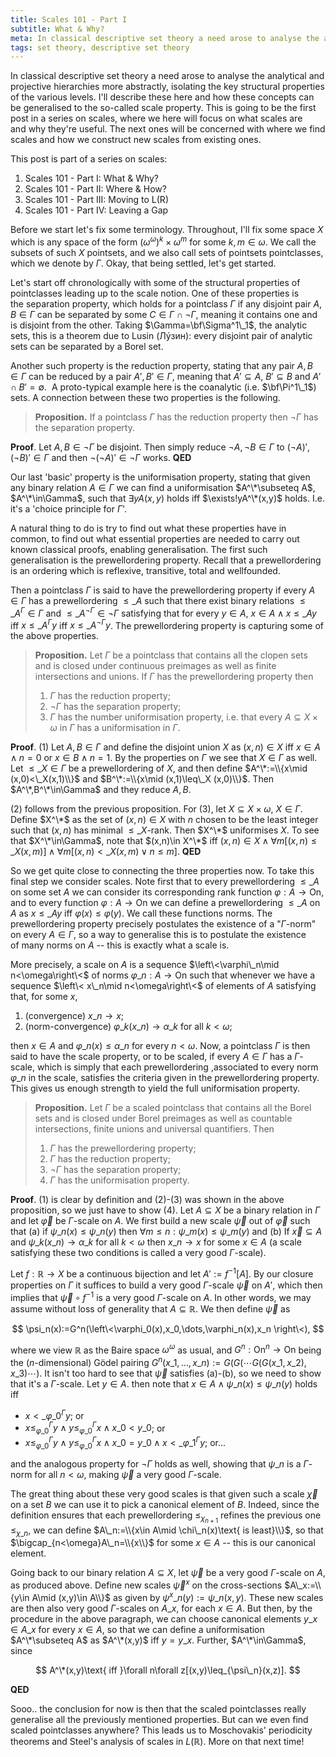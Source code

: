 ```yaml
---
title: Scales 101 - Part I
subtitle: What & Why?
meta: In classical descriptive set theory a need arose to analyse the analytical and projective hierarchies more abstractly, isolating the key structural properties of the various levels. I'll describe these here and how these concepts can be generalised to the so-called scale property. This is going to be the first post in a series on scales, where we here will focus on what scales are and why they're useful. The next ones will be concerned with where we find scales and how we construct new scales from existing ones.
tags: set theory, descriptive set theory
---
```


In classical descriptive set theory a need arose to analyse the analytical and
projective hierarchies more abstractly, isolating the key structural properties of the
various levels. I'll describe these here and how these concepts can be generalised to
the so-called scale property. This is going to be the first post in a series on scales,
where we here will focus on what scales are and why they're useful. The next ones will
be concerned with where we find scales and how we construct new scales from existing
ones.

This post is part of a series on scales:

1. Scales 101 - Part I: What & Why?
2. <router-link to="/posts/2017-10-13-scales-101-part-ii">Scales 101 - Part II: Where &
   How?</router-link>
3. <router-link to="/posts/2017-10-20-scales-101-part-iii">Scales 101 - Part III:
   Moving to L(R)</router-link>
4. <router-link to="/posts/2017-10-27-scales-101-part-iv">Scales 101 - Part IV: Leaving
   a Gap</router-link>

Before we start let's fix some terminology. Throughout, I'll fix some space $X$ which
is any space of the form $(\omega^\omega)^k\times\omega^m$ for some $k,m\in\omega$. We
call the subsets of such $X$ pointsets, and we also call sets of
pointsets pointclasses, which we denote by $\Gamma$. Okay, that being settled, let's
get started.

Let's start off chronologically with some of the structural properties of pointclasses
leading up to the scale notion. One of these properties is the separation property,
which holds for a pointclass $\Gamma$ if any disjoint pair $A,B\in\Gamma$ can
be separated by some $C\in\Gamma\cap\lnot\Gamma$, meaning it contains one and is
disjoint from the other. Taking $\Gamma=\bf\Sigma^1\_1$, the analytic sets, this is a
theorem due to Lusin (Лýзин): every disjoint pair of analytic sets can be separated by
a Borel set.

Another such property is the reduction property, stating that any pair $A,B\in\Gamma$
can be reduced by a pair $A',B'\in\Gamma$, meaning that $A'\subseteq A$, $B'\subseteq
B$ and $A'\cap B'=\emptyset$.  A proto-typical example here is the coanalytic (i.e.
$\bf\Pi^1\_1$) sets. A connection between these two properties is the following.

> **Proposition.** If a pointclass $\Gamma$ has the reduction property then
> $\lnot\Gamma$ has the separation property.

**Proof**. Let $A,B\in\lnot\Gamma$ be disjoint. Then simply reduce $\lnot A,\lnot
B\in\Gamma$ to $(\lnot A)',(\lnot B)'\in\Gamma$ and then $\lnot(\lnot
A)'\in\lnot\Gamma$ works. **QED**

Our last 'basic' property is the uniformisation property, stating that given any binary
relation $A\in\Gamma$ we can find a uniformisation $A^\*\subseteq A$, $A^\*\in\Gamma$,
such that $\exists yA(x,y)$ holds iff $\exists!yA^\*(x,y)$ holds. I.e. it's a 'choice
principle for $\Gamma$'.

A natural thing to do is try to find out what these properties have in common, to find
out what essential properties are needed to carry out known classical proofs, enabling
generalisation. The first such generalisation is the prewellordering property. Recall
that a prewellordering is an ordering which is reflexive, transitive, total and
wellfounded.

Then a pointclass $\Gamma$ is said to have the prewellordering property if every
$A\in\Gamma$ has a prewellordering $\leq\_A$ such that there exist binary relations
$\leq\_A^\Gamma\in\Gamma$ and $\leq\_A^{\lnot\Gamma}\in\lnot\Gamma$ satisfying that for
every $y\in A$, $x\in A\land x\leq\_A y$ iff $x\leq\_A^\Gamma y$ iff
$x\leq\_A^{\lnot\Gamma} y$. The prewellordering property is capturing some of the above
properties.

> **Proposition.** Let $\Gamma$ be a pointclass that contains all the clopen sets and
> is closed under continuous preimages as well as finite intersections and unions. If
> $\Gamma$ has the prewellordering property then
>
> 1. $\Gamma$ has the reduction property;
> 2. $\lnot\Gamma$ has the separation property;
> 3. $\Gamma$ has the number uniformisation property, i.e. that every $A\subseteq
>    X\times\omega$ in $\Gamma$ has a uniformisation in $\Gamma$.

**Proof**. (1) Let $A,B\in\Gamma$ and define the disjoint union $X$ as $(x,n)\in X$ iff
$x\in A\land n=0$ or $x\in B\land n=1$. By the properties on $\Gamma$ we see that
$X\in\Gamma$ as well. Let $\leq\_X\in\Gamma$ be a prewellordering of $X$, and then
define $A^\*:=\\{x\mid (x,0)<\_X(x,1)\\}$ and $B^\*:=\\{x\mid (x,1)\leq\_X (x,0)\\}$. Then
$A^\*,B^\*\in\Gamma$ and they reduce $A,B$.

(2) follows from the previous proposition. For (3), let $X\subseteq X\times\omega$,
$X\in\Gamma$. Define $X^\*$ as the set of $(x,n)\in X$ with $n$ chosen to be the least
integer such that $(x,n)$ has minimal $\leq\_X$-rank. Then $X^\*$ uniformises $X$. To
see that $X^\*\in\Gamma$, note that $(x,n)\in X^\*$ iff $(x,n)\in X\land\forall
m[(x,n)\leq\_X (x,m)]\land\forall m[(x,n)<\_X(x,m)\lor n\leq m]$. **QED**

So we get quite close to connecting the three properties now. To take this final step
we consider scales. Note first that to every prewellordering $\leq\_A$ on some set $A$
we can consider its corresponding rank function $\varphi:A\to\textsf{On}$, and to every
function $\varphi:A\to\textsf{On}$ we can define a prewellordering $\leq\_A$ on $A$ as
$x\leq\_A y$ iff $\varphi(x)\leq \varphi(y)$. We call these functions norms. The
prewellordering property precisely postulates the existence of a "$\Gamma$-norm" on
every $A\in\Gamma$, so a way to generalise this is to postulate the existence of many
norms on $A$ -- this is exactly what a scale is.

More precisely, a scale on $A$ is a sequence $\left\<\varphi\_n\mid n<\omega\right\<$ of
norms $\varphi\_n:A\to\textsf{On}$ such that whenever we have a sequence $\left\<
x\_n\mid n<\omega\right\<$ of elements of $A$ satisfying that, for some $x$,

1. (convergence) $x\_n\to x$;
2. (norm-convergence) $\varphi\_k(x\_n)\to\alpha\_k$ for all $k<\omega$;

then $x\in A$ and $\varphi\_n(x)\leq\alpha\_n$ for every $n<\omega$. Now, a pointclass
$\Gamma$ is then said to have the scale property, or to be scaled, if every
$A\in\Gamma$ has a $\Gamma$-scale, which is simply that each prewellordering
,associated to every norm $\varphi\_n$ in the scale, satisfies the criteria given in
the prewellordering property. This gives us enough strength to yield the full
uniformisation property.

> **Proposition.** Let $\Gamma$ be a scaled pointclass that contains all the Borel sets
> and is closed under Borel preimages as well as countable intersections, finite unions
> and universal quantifiers. Then
>
> 1. $\Gamma$ has the prewellordering property;
> 2. $\Gamma$ has the reduction property;
> 3. $\lnot\Gamma$ has the separation property;
> 4. $\Gamma$ has the uniformisation property.

**Proof**. (1) is clear by definition and (2)-(3) was shown in the above proposition,
so we just have to show (4). Let $A\subseteq X$ be a binary relation in $\Gamma$ and
let $\vec\varphi$ be $\Gamma$-scale on $A$. We first build a new scale $\vec\psi$ out
of $\vec\varphi$ such that (a) if $\psi\_n(x)\leq\psi\_n(y)$ then $\forall m\leq
n:\psi\_m(x)\leq\psi\_m(y)$ and (b) If $\vec x\subseteq A$ and
$\psi\_k(x\_n)\to\alpha\_k$ for all $k<\omega$ then $x\_n\to x$ for some $x\in A$ (a
scale satisfying these two conditions is called a very good $\Gamma$-scale).

Let $f:\mathbb R\to X$ be a continuous bijection and let $A':=f^{-1}[A]$. By our
closure properties on $\Gamma$ it suffices to build a very good $\Gamma$-scale
$\vec\psi$ on $A'$, which then implies that $\vec\psi\circ f^{-1}$ is a very good
$\Gamma$-scale on $A$. In other words, we may assume without loss of generality that
$A\subseteq\mathbb R$. We then define $\vec\psi$ as

$$ \psi_n(x):=G^n(\left\<\varphi_0(x),x_0,\dots,\varphi_n(x),x_n \right\<), $$

where we view $\mathbb R$ as the Baire space $\omega^\omega$ as usual, and
$G^n:\textsf{On}^n\to\textsf{On}$ being the ($n$-dimensional) Gödel pairing
$G^n(x\_1,\dots,x\_n):=G(G(\cdots G(G(x\_1,x\_2),x\_3)\cdots)$. It isn't too hard to see
that $\vec\psi$ satisfies (a)-(b), so we need to show that it's a $\Gamma$-scale. Let
$y\in A$. then note that $x\in A\land\psi\_n(x)\leq\psi\_n(y)$ holds iff

- $x<\_{\varphi\_0}^\Gamma y$; or
- $x\leq_{\varphi\_0}^\Gamma y\land y\leq_{\varphi\_0}^\Gamma x\land x\_0 < y\_0$; or
- $x\leq_{\varphi\_0}^\Gamma y\land y\leq_{\varphi\_0}^\Gamma x\land x\_0=y\_0\land
  x<\_{\varphi\_1}^\Gamma y$; or...

and the analogous property for $\lnot\Gamma$ holds as well, showing that $\psi\_n$ is a
$\Gamma$-norm for all $n<\omega$, making $\vec\psi$ a very good $\Gamma$-scale.

The great thing about these very good scales is that given such a scale $\vec\chi$ on a
set $B$ we can use it to pick a canonical element of $B$. Indeed, since the definition
ensures that each prewellordering $\leq_{\chi_{n+1}}$ refines the previous one
$\leq_{\chi\_n}$, we can define $A\_n:=\\{x\in A\mid \chi\_n(x)\text{ is least}\\}$, so
that $\bigcap_{n<\omega}A\_n=\\{x\\}$ for some $x\in A$ -- this is our canonical
element.

Going back to our binary relation $A\subseteq X$, let $\vec\psi$ be a very good
$\Gamma$-scale on $A$, as produced above. Define new scales $\vec\psi^x$ on the
cross-sections $A\_x:=\\{y\in A\mid (x,y)\in A\\}$ as given by
$\psi^x\_n(y):=\psi\_n(x,y)$. These new scales are then also very good $\Gamma$-scales
on $A\_x$, for each $x\in A$. But then, by the procedure in the above paragraph, we can
choose canonical elements $y\_x\in A\_x$ for every $x\in A$, so that we can define a
uniformisation $A^\*\subseteq A$ as $A^\*(x,y)$ iff $y=y\_x$. Further, $A^\*\in\Gamma$,
since

$$ A^\*(x,y)\text{ iff }\forall n\forall z[(x,y)\leq_{\psi\_n}(x,z)]. $$

**QED**

Sooo.. the conclusion for now is then that the scaled pointclasses really generalise
all the previously mentioned properties. But can we even find scaled pointclasses
anywhere? This leads us to Moschovakis' periodicity theorems and Steel's analysis of
scales in $L(\mathbb R)$. More on that next time!
